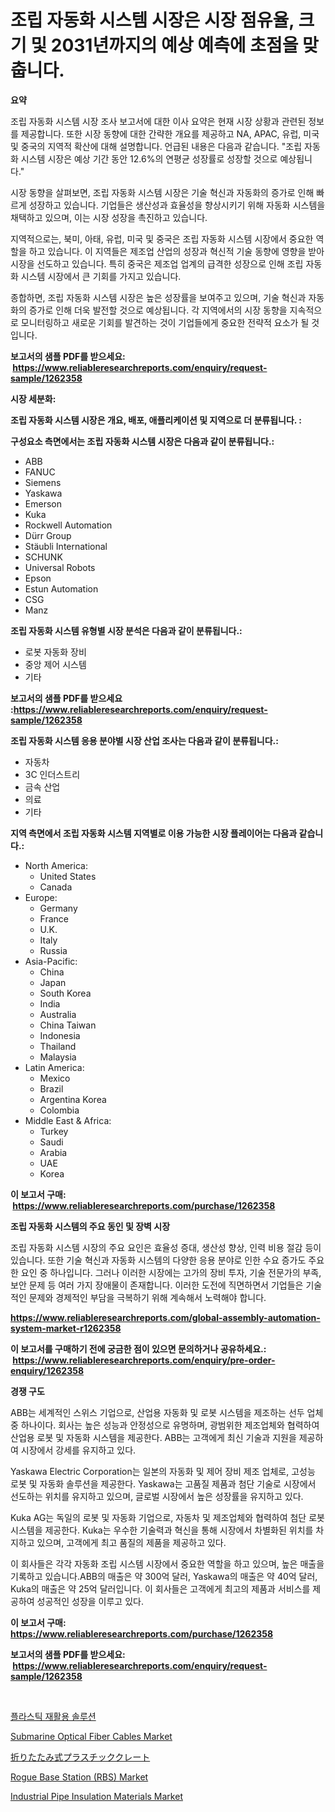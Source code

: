 <p><h1>조립 자동화 시스템 시장은 시장 점유율, 크기 및 2031년까지의 예상 예측에 초점을 맞춥니다.</h1></p><p><strong>요약</strong></p>
<p><p>조립 자동화 시스템 시장 조사 보고서에 대한 이사 요약은 현재 시장 상황과 관련된 정보를 제공합니다. 또한 시장 동향에 대한 간략한 개요를 제공하고 NA, APAC, 유럽, 미국 및 중국의 지역적 확산에 대해 설명합니다. 언급된 내용은 다음과 같습니다. "조립 자동화 시스템 시장은 예상 기간 동안 12.6%의 연평균 성장률로 성장할 것으로 예상됩니다."</p><p>시장 동향을 살펴보면, 조립 자동화 시스템 시장은 기술 혁신과 자동화의 증가로 인해 빠르게 성장하고 있습니다. 기업들은 생산성과 효율성을 향상시키기 위해 자동화 시스템을 채택하고 있으며, 이는 시장 성장을 촉진하고 있습니다.</p><p>지역적으로는, 북미, 아태, 유럽, 미국 및 중국은 조립 자동화 시스템 시장에서 중요한 역할을 하고 있습니다. 이 지역들은 제조업 산업의 성장과 혁신적 기술 동향에 영향을 받아 시장을 선도하고 있습니다. 특히 중국은 제조업 업계의 급격한 성장으로 인해 조립 자동화 시스템 시장에서 큰 기회를 가지고 있습니다.</p><p>종합하면, 조립 자동화 시스템 시장은 높은 성장률을 보여주고 있으며, 기술 혁신과 자동화의 증가로 인해 더욱 발전할 것으로 예상됩니다. 각 지역에서의 시장 동향을 지속적으로 모니터링하고 새로운 기회를 발견하는 것이 기업들에게 중요한 전략적 요소가 될 것입니다.</p></p>
<p><strong>보고서의 샘플 PDF를 받으세요: &nbsp;<a href="https://www.reliableresearchreports.com/enquiry/request-sample/1262358">https://www.reliableresearchreports.com/enquiry/request-sample/1262358</a></strong></p>
<p><strong>시장 세분화:</strong></p>
<p><strong> 조립 자동화 시스템 시장은 개요, 배포, 애플리케이션 및 지역으로 더 분류됩니다. :</strong></p>
<p><strong>구성요소 측면에서는 조립 자동화 시스템 시장은 다음과 같이 분류됩니다.:</strong></p>
<p><ul><li>ABB</li><li>FANUC</li><li>Siemens</li><li>Yaskawa</li><li>Emerson</li><li>Kuka</li><li>Rockwell Automation</li><li>Dürr Group</li><li>Stäubli International</li><li>SCHUNK</li><li>Universal Robots</li><li>Epson</li><li>Estun Automation</li><li>CSG</li><li>Manz</li></ul></p>
<p><strong> 조립 자동화 시스템 유형별 시장 분석은 다음과 같이 분류됩니다.:</strong></p>
<p><ul><li>로봇 자동화 장비</li><li>중앙 제어 시스템</li><li>기타</li></ul></p>
<p><strong>보고서의 샘플 PDF를 받으세요 :<a href="https://www.reliableresearchreports.com/enquiry/request-sample/1262358">https://www.reliableresearchreports.com/enquiry/request-sample/1262358</a></strong></p>
<p><strong> 조립 자동화 시스템 응용 분야별 시장 산업 조사는 다음과 같이 분류됩니다.:</strong></p>
<p><ul><li>자동차</li><li>3C 인더스트리</li><li>금속 산업</li><li>의료</li><li>기타</li></ul></p>
<p><strong>지역 측면에서 조립 자동화 시스템 지역별로 이용 가능한 시장 플레이어는 다음과 같습니다.:</strong></p>
<p><ul>
    <li>
        North America:
        <ul>
            <li>United States</li>
            <li>Canada</li>
        </ul>
    </li>
    <li>
        Europe:
        <ul>
            <li>Germany</li>
            <li>France</li>
            <li>U.K.</li>
            <li>Italy</li>
            <li>Russia</li>
        </ul>
    </li>
    <li>
        Asia-Pacific:
        <ul>
            <li>China</li>
            <li>Japan</li>
            <li>South Korea</li>
            <li>India</li>
            <li>Australia</li>
            <li>China Taiwan</li>
            <li>Indonesia</li>
            <li>Thailand</li>
            <li>Malaysia</li>
        </ul>
    </li>
    <li>
        Latin America:
        <ul>
            <li>Mexico</li>
            <li>Brazil</li>
            <li>Argentina Korea</li>
            <li>Colombia</li>
        </ul>
    </li>
    <li>
        Middle East & Africa:
        <ul>
            <li>Turkey</li>
            <li>Saudi</li>
            <li>Arabia</li>
            <li>UAE</li>
            <li>Korea</li>
        </ul>
    </li>
    </ul></p>
<p><strong>이 보고서 구매: &nbsp;<a href="https://www.reliableresearchreports.com/purchase/1262358">https://www.reliableresearchreports.com/purchase/1262358</a></strong></p>
<p><strong>조립 자동화 시스템의 주요 동인 및 장벽 시장</strong></p>
<p><p>조립 자동화 시스템 시장의 주요 요인은 효율성 증대, 생산성 향상, 인력 비용 절감 등이 있습니다. 또한 기술 혁신과 자동화 시스템의 다양한 응용 분야로 인한 수요 증가도 주요한 요인 중 하나입니다. 그러나 이러한 시장에는 고가의 장비 투자, 기술 전문가의 부족, 보안 문제 등 여러 가지 장애물이 존재합니다. 이러한 도전에 직면하면서 기업들은 기술적인 문제와 경제적인 부담을 극복하기 위해 계속해서 노력해야 합니다.</p></p>
<p><strong><a href="https://www.reliableresearchreports.com/global-assembly-automation-system-market-r1262358">https://www.reliableresearchreports.com/global-assembly-automation-system-market-r1262358</a></strong></p>
<p><strong>이 보고서를 구매하기 전에 궁금한 점이 있으면 문의하거나 공유하세요.: &nbsp;<a href="https://www.reliableresearchreports.com/enquiry/pre-order-enquiry/1262358">https://www.reliableresearchreports.com/enquiry/pre-order-enquiry/1262358</a></strong></p>
<p><strong>경쟁 구도</strong></p>
<p><p>ABB는 세계적인 스위스 기업으로, 산업용 자동화 및 로봇 시스템을 제조하는 선두 업체 중 하나이다. 회사는 높은 성능과 안정성으로 유명하며, 광범위한 제조업체와 협력하여 산업용 로봇 및 자동화 시스템을 제공한다. ABB는 고객에게 최신 기술과 지원을 제공하여 시장에서 강세를 유지하고 있다.</p><p>Yaskawa Electric Corporation는 일본의 자동화 및 제어 장비 제조 업체로, 고성능 로봇 및 자동화 솔루션을 제공한다. Yaskawa는 고품질 제품과 첨단 기술로 시장에서 선도하는 위치를 유지하고 있으며, 글로벌 시장에서 높은 성장률을 유지하고 있다.</p><p>Kuka AG는 독일의 로봇 및 자동화 기업으로, 자동차 및 제조업체와 협력하여 첨단 로봇 시스템을 제공한다. Kuka는 우수한 기술력과 혁신을 통해 시장에서 차별화된 위치를 차지하고 있으며, 고객에게 최고 품질의 제품을 제공하고 있다.</p><p>이 회사들은 각각 자동화 조립 시스템 시장에서 중요한 역할을 하고 있으며, 높은 매출을 기록하고 있습니다.ABB의 매출은 약 300억 달러, Yaskawa의 매출은 약 40억 달러, Kuka의 매출은 약 25억 달러입니다. 이 회사들은 고객에게 최고의 제품과 서비스를 제공하여 성공적인 성장을 이루고 있다.</p></p>
<p><strong>이 보고서 구매: &nbsp; <a href="https://www.reliableresearchreports.com/purchase/1262358">https://www.reliableresearchreports.com/purchase/1262358</a></strong></p>
<p><strong>보고서의 샘플 PDF를 받으세요: &nbsp;<a href="https://www.reliableresearchreports.com/enquiry/request-sample/1262358">https://www.reliableresearchreports.com/enquiry/request-sample/1262358</a></strong><strong></strong></p>
<p>&nbsp;</p>
<p><p><a href="https://github.com/vsap75a286l/Market-Research-Report-List-1/blob/main/884213318798.md">플라스틱 재활용 솔루션</a></p><p><a href="https://github.com/johnbach50/Market-Research-Report-List-2/blob/main/submarine-optical-fiber-cables-market.md">Submarine Optical Fiber Cables Market</a></p><p><a href="https://github.com/NashBeahan2023/Market-Research-Report-List-1/blob/main/319416320449.md">折りたたみ式プラスチッククレート</a></p><p><a href="https://github.com/lylyparadise/Market-Research-Report-List-2/blob/main/rogue-base-station-rbs-market.md">Rogue Base Station (RBS) Market</a></p><p><a href="https://issuu.com/reportprime-2/docs/industrial-pipe-insulation-materials-market-size-2">Industrial Pipe Insulation Materials Market</a></p></p>